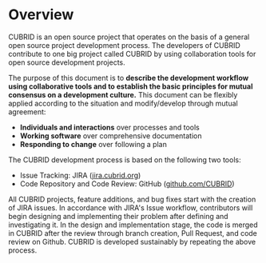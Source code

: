 # Overview

CUBRID is an open source project that operates on the basis of a general open source project development process. The developers of CUBRID contribute to one big project called CUBRID by using collaboration tools for open source development projects.

The purpose of this document is to **describe the development workflow using collaborative tools and to establish the basic principles for mutual consensus on a development culture.** This document can be flexibly applied  according to the situation and modify/develop through mutual agreement:

* **Individuals and interactions** over processes and tools 
* **Working software** over comprehensive documentation
* **Responding to change** over following a plan

The CUBRID development process is based on the following two tools:

* Issue Tracking: JIRA \([jira.cubrid.org](http://jira.cubrid.org/)\)
* Code Repository and Code Review: GitHub \([github.com/CUBRID](http://github.com/CUBRID)\)

All CUBRID projects, feature additions, and bug fixes start with the creation of JIRA issues. In accordance with JIRA's Issue workflow, contributors will begin designing and implementing their problem after defining and investigating it. In the design and implementation stage, the code is merged in CUBRID after the review through branch creation, Pull Request, and code review on Github. CUBRID is developed sustainably by repeating the above process.


